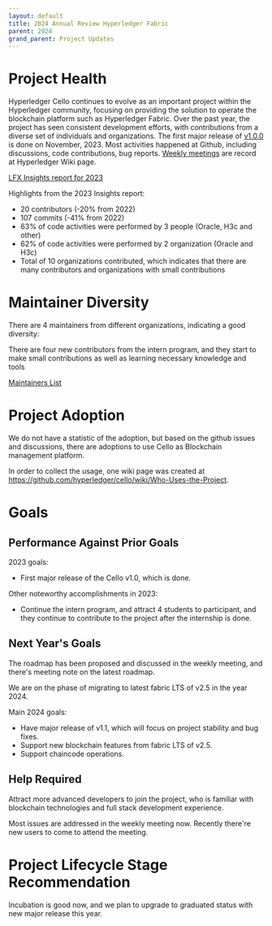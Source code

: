 ```yaml
---
layout: default
title: 2024 Annual Review Hyperledger Fabric
parent: 2024
grand_parent: Project Updates
---
```


# Project Health

Hyperledger Cello continues to evolve as an important project within the Hyperledger community, focusing on providing the solution to operate the blockchain platform such as Hyperledger Fabric.
Over the past year, the project has seen consistent development efforts, with contributions from a diverse set of individuals and organizations.
The first major release of [v1.0.0](https://github.com/hyperledger/cello/releases/tag/1.0.0) is done on November, 2023.
Most activities happened at Github, including discussions, code contributions, bug reports.
[Weekly meetings](https://wiki.hyperledger.org/display/cello/Weekly+Meeting) are record at Hyperledger Wiki page.

[LFX Insights report for 2023](https://insights.lfx.linuxfoundation.org/foundation/hyp/overview?project=cello&bestPractice=false&repository=&dateFilters=Last%20Year&dateRange=2023-01-01%20to%202023-12-31&compare=PP&granularity=month&hideBots=true)

Highlights from the 2023 Insights report:
- 20 contributors (-20% from 2022)
- 107 commits (-41% from 2022)
- 63% of code activities were performed by 3 people (Oracle, H3c and other)
- 62% of code activities were performed by 2 organization (Oracle and H3c)
- Total of 10 organizations contributed, which indicates that there are many contributors and organizations with small contributions

# Maintainer Diversity

There are 4 maintainers from different organizations, indicating a good diversity:

There are four new contributors from the intern program, and they start to make small contributions as well as learning necessary knowledge and tools

[Maintainers List](https://github.com/hyperledger/cello/blob/main/MAINTAINERS.md)

# Project Adoption

We do not have a statistic of the adoption, but based on the github issues and discussions, there are adoptions to use Cello as Blockchain management platform.

In order to collect the usage, one wiki page was created at https://github.com/hyperledger/cello/wiki/Who-Uses-the-Project.

# Goals

## Performance Against Prior Goals

2023 goals:
- First major release of the Cello v1.0, which is done.

Other noteworthy accomplishments in 2023:
- Continue the intern program, and attract 4 students to participant, and they continue to contribute to the project after the internship is done.

## Next Year's Goals

The roadmap has been proposed and discussed in the weekly meeting, and there's meeting note on the latest roadmap.

We are on the phase of migrating to latest fabric LTS of v2.5 in the year 2024.

Main 2024 goals:
- Have major release of v1.1, which will focus on project stability and bug fixes.
- Support new blockchain features from fabric LTS of v2.5.
- Support chaincode operations.

## Help Required

Attract more advanced developers to join the project, who is familiar with blockchain technologies and full stack development experience.

Most issues are addressed in the weekly meeting now. Recently there're new users to come to attend the meeting.

# Project Lifecycle Stage Recommendation

Incubation is good now, and we plan to upgrade to graduated status with new major release this year.
